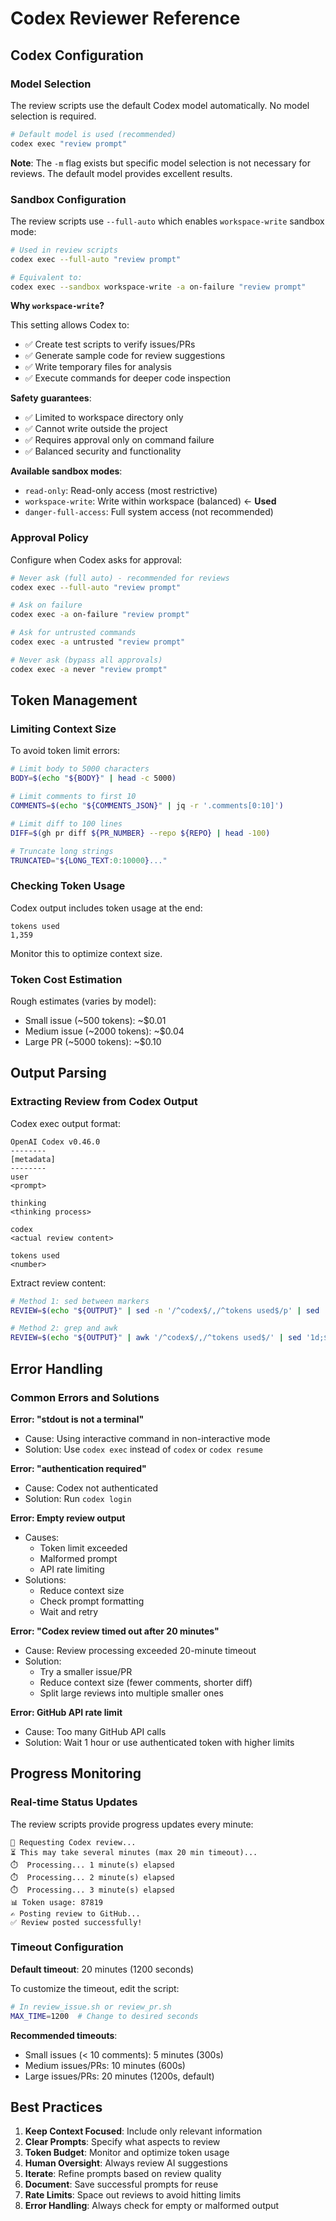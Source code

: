 # Codex Reviewer Reference

## Codex Configuration

### Model Selection

The review scripts use the default Codex model automatically. No model selection is required.

```bash
# Default model is used (recommended)
codex exec "review prompt"
```

**Note**: The `-m` flag exists but specific model selection is not necessary for reviews. The default model provides excellent results.

### Sandbox Configuration

The review scripts use `--full-auto` which enables `workspace-write` sandbox mode:

```bash
# Used in review scripts
codex exec --full-auto "review prompt"

# Equivalent to:
codex exec --sandbox workspace-write -a on-failure "review prompt"
```

**Why `workspace-write`?**

This setting allows Codex to:
- ✅ Create test scripts to verify issues/PRs
- ✅ Generate sample code for review suggestions
- ✅ Write temporary files for analysis
- ✅ Execute commands for deeper code inspection

**Safety guarantees**:
- ✅ Limited to workspace directory only
- ✅ Cannot write outside the project
- ✅ Requires approval only on command failure
- ✅ Balanced security and functionality

**Available sandbox modes**:
- `read-only`: Read-only access (most restrictive)
- `workspace-write`: Write within workspace (balanced) ← **Used**
- `danger-full-access`: Full system access (not recommended)

### Approval Policy

Configure when Codex asks for approval:

```bash
# Never ask (full auto) - recommended for reviews
codex exec --full-auto "review prompt"

# Ask on failure
codex exec -a on-failure "review prompt"

# Ask for untrusted commands
codex exec -a untrusted "review prompt"

# Never ask (bypass all approvals)
codex exec -a never "review prompt"
```


## Token Management

### Limiting Context Size

To avoid token limit errors:

```bash
# Limit body to 5000 characters
BODY=$(echo "${BODY}" | head -c 5000)

# Limit comments to first 10
COMMENTS=$(echo "${COMMENTS_JSON}" | jq -r '.comments[0:10]')

# Limit diff to 100 lines
DIFF=$(gh pr diff ${PR_NUMBER} --repo ${REPO} | head -100)

# Truncate long strings
TRUNCATED="${LONG_TEXT:0:10000}..."
```

### Checking Token Usage

Codex output includes token usage at the end:

```
tokens used
1,359
```

Monitor this to optimize context size.

### Token Cost Estimation

Rough estimates (varies by model):
- Small issue (~500 tokens): ~$0.01
- Medium issue (~2000 tokens): ~$0.04
- Large PR (~5000 tokens): ~$0.10

## Output Parsing

### Extracting Review from Codex Output

Codex exec output format:
```
OpenAI Codex v0.46.0
--------
[metadata]
--------
user
<prompt>

thinking
<thinking process>

codex
<actual review content>

tokens used
<number>
```

Extract review content:
```bash
# Method 1: sed between markers
REVIEW=$(echo "${OUTPUT}" | sed -n '/^codex$/,/^tokens used$/p' | sed '1d;$d')

# Method 2: grep and awk
REVIEW=$(echo "${OUTPUT}" | awk '/^codex$/,/^tokens used$/' | sed '1d;$d')
```

## Error Handling

### Common Errors and Solutions

**Error: "stdout is not a terminal"**
- Cause: Using interactive command in non-interactive mode
- Solution: Use `codex exec` instead of `codex` or `codex resume`

**Error: "authentication required"**
- Cause: Codex not authenticated
- Solution: Run `codex login`

**Error: Empty review output**
- Causes:
  - Token limit exceeded
  - Malformed prompt
  - API rate limiting
- Solutions:
  - Reduce context size
  - Check prompt formatting
  - Wait and retry

**Error: "Codex review timed out after 20 minutes"**
- Cause: Review processing exceeded 20-minute timeout
- Solution:
  - Try a smaller issue/PR
  - Reduce context size (fewer comments, shorter diff)
  - Split large reviews into multiple smaller ones

**Error: GitHub API rate limit**
- Cause: Too many GitHub API calls
- Solution: Wait 1 hour or use authenticated token with higher limits

## Progress Monitoring

### Real-time Status Updates

The review scripts provide progress updates every minute:

```
🤖 Requesting Codex review...
⏳ This may take several minutes (max 20 min timeout)...
⏱️  Processing... 1 minute(s) elapsed
⏱️  Processing... 2 minute(s) elapsed
⏱️  Processing... 3 minute(s) elapsed
📊 Token usage: 87819
✍️ Posting review to GitHub...
✅ Review posted successfully!
```

### Timeout Configuration

**Default timeout**: 20 minutes (1200 seconds)

To customize the timeout, edit the script:
```bash
# In review_issue.sh or review_pr.sh
MAX_TIME=1200  # Change to desired seconds
```

**Recommended timeouts**:
- Small issues (< 10 comments): 5 minutes (300s)
- Medium issues/PRs: 10 minutes (600s)
- Large issues/PRs: 20 minutes (1200s, default)


## Best Practices

1. **Keep Context Focused**: Include only relevant information
2. **Clear Prompts**: Specify what aspects to review
3. **Token Budget**: Monitor and optimize token usage
4. **Human Oversight**: Always review AI suggestions
5. **Iterate**: Refine prompts based on review quality
6. **Document**: Save successful prompts for reuse
7. **Rate Limits**: Space out reviews to avoid hitting limits
8. **Error Handling**: Always check for empty or malformed output
